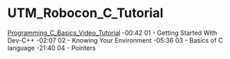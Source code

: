 # UTM_Robocon_C_Tutorial

[Programming_C_Basics_Video_Tutorial](https://drive.google.com/file/d/1ttt10ukCFXDbaoXZ3gKMYHYkA4KaXPf_/view?usp=sharing)
-00:42  01 - Getting Started With Dev-C++
-02:07  02 - Knowing Your Environment
-05:36  03 - Basics of C language
-21:40  04 - Pointers

